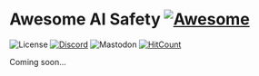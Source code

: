 # Awesome AI Safety [![Awesome](https://cdn.rawgit.com/sindresorhus/awesome/d7305f38d29fed78fa85652e3a63e154dd8e8829/media/badge.svg)](https://github.com/sindresorhus/awesome)

![License](https://img.shields.io/github/license/Giskard-AI/awesome-ai-safety?color=blue)
[![Discord](https://img.shields.io/discord/939190303397666868?label=Discord)](https://gisk.ar/discord)
![Mastodon](https://img.shields.io/mastodon/follow/109377499153541532?domain=https%3A%2F%2Ffosstodon.org&style=social)
[![HitCount](https://hits.dwyl.com/Giskard-AI/awesome-ai-safety.svg?style=flat)](http://hits.dwyl.com/Giskard-AI/awesome-ai-safety)



Coming soon...
